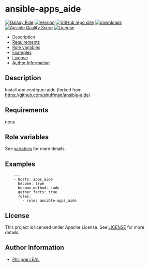 # ansible-apps_aide

[![Galaxy Role](https://img.shields.io/badge/galaxy-apps_aide-purple?style=flat)](https://galaxy.ansible.com/lotusnoir/apps_aide)
[![Version](https://img.shields.io/github/release/lotusnoir/ansible-apps_aide.svg)](https://github.com/lotusnoir/ansible-apps_aide/releases/latest)
[![GitHub repo size](https://img.shields.io/github/repo-size/lotusnoir/ansible-apps_aide?color=orange&style=flat)](https://galaxy.ansible.com/lotusnoir/apps_aide)
[![downloads](https://img.shields.io/ansible/role/d/)](https://galaxy.ansible.com/lotusnoir/apps_aide)
[![Ansible Quality Score](https://img.shields.io/ansible/quality/)](https://galaxy.ansible.com/lotusnoir/apps_aide)
[![License](https://img.shields.io/badge/license-Apache--2.0-brightgreen?style=flat)](https://opensource.org/licenses/Apache-2.0)

<!-- START doctoc generated TOC please keep comment here to allow auto update -->
<!-- DON'T EDIT THIS SECTION, INSTEAD RE-RUN doctoc TO UPDATE -->

- [Description](#description)
- [Requirements](#requirements)
- [Role variables](#role-variables)
- [Examples](#examples)
- [License](#license)
- [Author Information](#author-information)

<!-- END doctoc generated TOC please keep comment here to allow auto update -->

## Description

Install and configure aide (forked from https://github.com/ahuffman/ansible-aide)
## Requirements

none

## Role variables

See [variables](/defaults/main.yml) for more details.

## Examples

        ---
        - hosts: apps_aide
          become: true
          become_method: sudo
          gather_facts: true
          roles:
            - role: ansible-apps_aide


## License

This project is licensed under Apache License. See [LICENSE](/LICENSE) for more details.

## Author Information

- [Philippe LEAL](https://github.com/lotusnoir)
